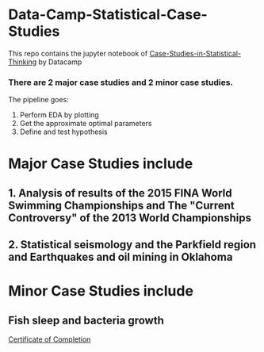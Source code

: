 # Data-Camp-Statistical-Case-Studies
This repo contains the jupyter notebook of [Case-Studies-in-Statistical-Thinking](https://www.datacamp.com/courses/case-studies-in-statistical-thinking) by Datacamp

### There are 2 major case studies and 2 minor case studies.

The pipeline goes: 
1. Perform EDA by plotting
2. Get the approximate optimal parameters
3. Define and test hypothesis

# Major Case Studies include 
## 1. Analysis of results of the 2015 FINA World Swimming Championships and The "Current Controversy" of the 2013 World Championships
## 2. Statistical seismology and the Parkfield region and Earthquakes and oil mining in Oklahoma

# Minor Case Studies include
## Fish sleep and bacteria growth 


[Certificate of Completion](https://www.datacamp.com/statement-of-accomplishment/course/2c67b749a784648f869436733da3d4cb9ff5334d)

